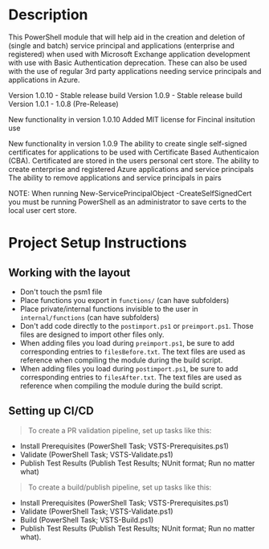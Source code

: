 ﻿# Description

This PowerShell module that will help aid in the creation and deletion of (single and batch) service principal and applications (enterprise and registered) when used with Microsoft Exchange application development with use with Basic Authentication deprecation. These can also be used with the use of regular 3rd party applications needing service principals and applications in Azure.

Version 1.0.10 - Stable release build
Version 1.0.9 - Stable release build
Version 1.0.1 - 1.0.8 (Pre-Release)

New functionality in version 1.0.10
Added MIT license for Fincinal insitution use

New functionality in version 1.0.9
The ability to create single self-signed certificates for applications to be used with Certificate Based Authenticaion (CBA). Certificated are stored in the users personal cert store.
The ability to create enterprise and registered Azure applications and service principals
The ability to remove applications and service principals in pairs

NOTE: When running New-ServicePrincipalObject -CreateSelfSignedCert you must be running PowerShell as an administrator to save certs to the local user cert store.

# Project Setup Instructions
## Working with the layout

 - Don't touch the psm1 file
 - Place functions you export in `functions/` (can have subfolders)
 - Place private/internal functions invisible to the user in `internal/functions` (can have subfolders)
 - Don't add code directly to the `postimport.ps1` or `preimport.ps1`.
   Those files are designed to import other files only.
 - When adding files you load during `preimport.ps1`, be sure to add corresponding entries to `filesBefore.txt`.
   The text files are used as reference when compiling the module during the build script.
 - When adding files you load during `postimport.ps1`, be sure to add corresponding entries to `filesAfter.txt`.
   The text files are used as reference when compiling the module during the build script.

## Setting up CI/CD

> To create a PR validation pipeline, set up tasks like this:

 - Install Prerequisites (PowerShell Task; VSTS-Prerequisites.ps1)
 - Validate (PowerShell Task; VSTS-Validate.ps1)
 - Publish Test Results (Publish Test Results; NUnit format; Run no matter what)

> To create a build/publish pipeline, set up tasks like this:

 - Install Prerequisites (PowerShell Task; VSTS-Prerequisites.ps1)
 - Validate (PowerShell Task; VSTS-Validate.ps1)
 - Build (PowerShell Task; VSTS-Build.ps1)
 - Publish Test Results (Publish Test Results; NUnit format; Run no matter what).

